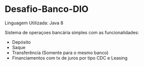 # Desafio-Banco-DIO

Linguagem Utilizada: Java 8

Sistema de operaçoes bancária simples com as funcionalidades: 

  * Depósito
  * Saque
  * Transferência (Somente para o mesmo banco)
  * Financiamentos com tx de juros por tipo CDC e Leasing
